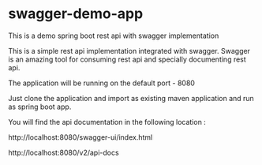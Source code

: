 # swagger-demo-app
This is a demo spring boot rest api with swagger implementation

This is a simple rest api implementation integrated with swagger. Swagger is an amazing tool for consuming rest api and specially documenting rest api. 

The application will be running on the default port - 8080

Just clone the application and import as existing maven application and run as spring boot app. 

You will find the api documentation in the following location : 

http://localhost:8080/swagger-ui/index.html

http://localhost:8080/v2/api-docs

